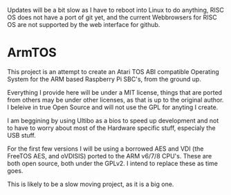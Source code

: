 Updates will be a bit slow as I have to reboot into Linux to do anything, RISC OS does not have a port of git yet, and the current Webbrowsers for RISC OS are not supported by the web interface for github.

# ArmTOS
This project is an attempt to create an Atari TOS ABI compatible Operating System for the ARM based Raspberry Pi SBC's, from the ground up.

Everything I provide here will be under a MIT license, things that are ported from others may be under other licenses, as that is up to the original author.   I beleive in true Open Source and will not use the GPL for anyting I create.

I am beggining by using Ultibo as a bios to speed up development and not to have to worry about most of the Hardware specific stuff, especialy the USB stuff.

For the first few versions I will be using a borrowed AES and VDI (the FreeTOS AES, and oVDISIS) ported to the ARM v6/7/8 CPU's.   These are both open source, both under the GPLv2.    I intend to replace these as time goes.

This is likely to be a slow moving project, as it is a big one.
